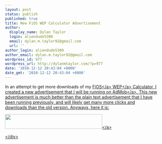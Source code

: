 ```yaml
---
layout: post
status: publish
published: true
title: New FiOS WEP Calculator Advertisement
author:
  display_name: Dylan Taylor
  login: aliendude5300
  email: dylan.m.taylor92@gmail.com
  url: ''
author_login: aliendude5300
author_email: dylan.m.taylor92@gmail.com
wordpress_id: 977
wordpress_url: http://dylanmtaylor.com/?p=977
date: '2010-12-12 20:43:04 +0000'
date_gmt: '2010-12-12 20:43:04 +0000'
---
```

<p>In an attempt to get more downloads of my <a class="zem_slink" title="Verizon FiOS" rel="wikipedia" href="http:&#47;&#47;en.wikipedia.org&#47;wiki&#47;Verizon_FiOS">FiOS<&#47;a> <a class="zem_slink" title="Wired Equivalent Privacy" rel="wikipedia" href="http:&#47;&#47;en.wikipedia.org&#47;wiki&#47;Wired_Equivalent_Privacy">WEP<&#47;a> Calculator, I created a new advertisement that I will be running on <a class="zem_slink" title="AdMob" rel="homepage" href="http:&#47;&#47;www.admob.com">AdMob<&#47;a>. This new advertisement is much better than the plain text advertisement that I have been running previously, and will likely get many more clicks and downloads than the old version. Anyways, here it is:</p>
<p><a rel="attachment wp-att-978" href="http:&#47;&#47;dylanmtaylor.com&#47;2010&#47;12&#47;12&#47;new-fios-wep-calculator-advertisement&#47;fwc-promo&#47;"><img class="alignnone size-full wp-image-978" title="FiOS WEP Calculator Advertisement" src="http:&#47;&#47;dylanmtaylor.com&#47;wp-content&#47;uploads&#47;2010&#47;12&#47;fwc-promo.png" alt="" width="320" height="48" &#47;><&#47;a></p>
<div class="zemanta-pixie" style="margin-top: 10px; height: 15px;"><img class="zemanta-pixie-img" style="border: medium none; float: right;" src="http:&#47;&#47;dylanmtaylor.com&#47;wp-content&#47;uploads&#47;2011&#47;06&#47;pixy3.gif" alt="" &#47;><&#47;div></p>
